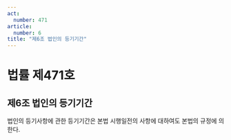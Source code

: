 ```yaml
---
act:
  number: 471
article:
  number: 6
title: "제6조 법인의 등기기간"
---
```


# 법률 제471호

## 제6조 법인의 등기기간

법인의 등기사항에 관한 등기기간은 본법 시행일전의 사항에 대하여도 본법의 규정에 의한다.
